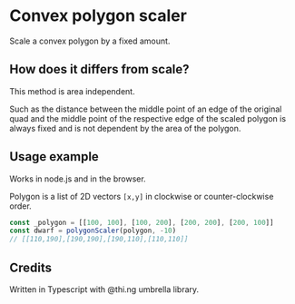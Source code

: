 # Convex polygon scaler

Scale a convex polygon by a fixed amount.

## How does it differs from scale?

This method is area independent.

Such as the distance between
the middle point of an edge of the original quad
and the middle point of the respective edge of the scaled polygon is always fixed
and is not dependent by the area of the polygon.

## Usage example

Works in node.js and in the browser.

Polygon is a list of 2D vectors `[x,y]` in clockwise or counter-clockwise order.

```js
const _polygon = [[100, 100], [100, 200], [200, 200], [200, 100]]
const dwarf = polygonScaler(polygon, -10)
// [[110,190],[190,190],[190,110],[110,110]]
```

## Credits

Written in Typescript with @thi.ng umbrella library.
